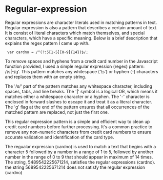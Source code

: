 # Regular-expression
Regular expressions are character literals used in matching patterns in text. Regular expression is also a pattern that describes a certain amount of text. It is consist of literal characters which match themselves, and special characters, which have a specific meaning. Below is a brief description that explains the regex pattern I came up with.

```
 var cardno = /^(?:5[1-5][0-9]{14})$/;

```
To remove spaces and hyphens from a credit card number in the Javascript function provided, I used a simple regular expression (regex) pattern: /\s|-/g'. This pattern matches any whitespace ('\s') or hyphen (-) characters and replaces them with an empty string.

The '/s/' part of the pattern matches any whitespace character, including spaces, tabs, and line breaks. The '|' symbol is a logical OR, which means it matches either a whitespace character or a hyphen. The '-' character is enclosed in forward slashes to escape it and treat it as a literal character. The 'g' flag at the end of the pattern ensures that all occurrences of the matched pattern are replaced, not just the first one.

This regular expression pattern is a simple and efficient way to clean up credit card numbers before further processing. It's a common practice to remove any non-numeric characters from credit card numbers to ensure accurate validation and identification of the card type.

The regualar expression (cardno) is used to match a text that begins with a character 5 followed by a number in a range of 1 to 5, followed by another number in the range of 0 to 9 that should appear in maximum of 14 times. The string, 5489542225671214, satisfies the regular expressions (cardno). the string 5689542225671214 does not satisfy the regular expression (cardno)
